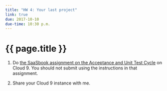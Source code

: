 ```yaml
---
title: "HW 4: Your last project"
link: true
due: 2017-10-10
due-time: 10:30 p.m.
---
```

# {{ page.title }}

1. Do [the SaaSbook assignment on the Acceptance and Unit Test Cycle](https://github.com/saasbook/hw-acceptance-unit-test-cycle) on Cloud 9.  You should not submit using the instructions in that assignment.

2. Share your Cloud 9 instance with me.
